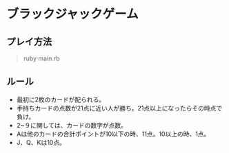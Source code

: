 # ブラックジャックゲーム

## プレイ方法

> ruby main.rb

## ルール
- 最初に2枚のカードが配られる。
- 手持ちカードの点数が21点に近い人が勝ち。21点以上になったらその時点で負け。
- 2~９に関しては、カードの数字が点数。
- Aは他のカードの合計ポイントが10以下の時、11点。10以上の時、1点。
- J、Q、Kは10点。
